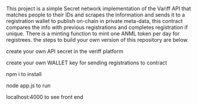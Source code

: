 This project is a simple Secret network implementation of the Variff API that matches people to their IDs and scrapes the information and sends it to a registration wallet to publish on-chain in private meta-data, this contract compares the info with previous registrations and completes registration if unique. There is a minting function to mint one ANML token per day for registrees.
the steps to build your own version of this repository are below.

create your own API secret in the veriff platform

create your own WALLET key for sending registrations to contract

npm i to install

node app.js to run

localhost:4000 to see front end